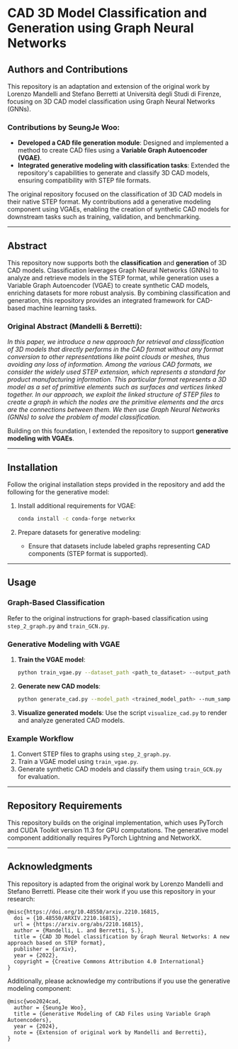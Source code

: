 # CAD 3D Model Classification and Generation using Graph Neural Networks

## Authors and Contributions
This repository is an adaptation and extension of the original work by Lorenzo Mandelli and Stefano Berretti at Università degli Studi di Firenze, focusing on 3D CAD model classification using Graph Neural Networks (GNNs). 

### **Contributions by SeungJe Woo**:
- **Developed a CAD file generation module**: Designed and implemented a method to create CAD files using a **Variable Graph Autoencoder (VGAE)**.
- **Integrated generative modeling with classification tasks**: Extended the repository's capabilities to generate and classify 3D CAD models, ensuring compatibility with STEP file formats.

The original repository focused on the classification of 3D CAD models in their native STEP format. My contributions add a generative modeling component using VGAEs, enabling the creation of synthetic CAD models for downstream tasks such as training, validation, and benchmarking.

---

## Abstract
This repository now supports both the **classification** and **generation** of 3D CAD models. Classification leverages Graph Neural Networks (GNNs) to analyze and retrieve models in the STEP format, while generation uses a Variable Graph Autoencoder (VGAE) to create synthetic CAD models, enriching datasets for more robust analysis. By combining classification and generation, this repository provides an integrated framework for CAD-based machine learning tasks.

### Original Abstract (Mandelli & Berretti):
*In this paper, we introduce a new approach for retrieval and classification of 3D models that directly performs in the CAD format without any format conversion to other representations like point clouds or meshes, thus avoiding any loss of information. Among the various CAD formats, we consider the widely used STEP extension, which represents a standard for product manufacturing information. This particular format represents a 3D model as a set of primitive elements such as surfaces and vertices linked together. In our approach, we exploit the linked structure of STEP files to create a graph in which the nodes are the primitive elements and the arcs are the connections between them. We then use Graph Neural Networks (GNNs) to solve the problem of model classification.*  

Building on this foundation, I extended the repository to support **generative modeling with VGAEs**.

---

## Installation

Follow the original installation steps provided in the repository and add the following for the generative model:

1. Install additional requirements for VGAE:
   ```bash
   conda install -c conda-forge networkx
   ```

2. Prepare datasets for generative modeling:
   - Ensure that datasets include labeled graphs representing CAD components (STEP format is supported).

---

## Usage

### Graph-Based Classification
Refer to the original instructions for graph-based classification using `step_2_graph.py` and `train_GCN.py`.

### Generative Modeling with VGAE
1. **Train the VGAE model**:
   ```bash
   python train_vgae.py --dataset_path <path_to_dataset> --output_path <output_directory> --epochs <num_epochs>
   ```

2. **Generate new CAD models**:
   ```bash
   python generate_cad.py --model_path <trained_model_path> --num_samples <number_of_samples>
   ```

3. **Visualize generated models**:
   Use the script `visualize_cad.py` to render and analyze generated CAD models.

### Example Workflow
1. Convert STEP files to graphs using `step_2_graph.py`.
2. Train a VGAE model using `train_vgae.py`.
3. Generate synthetic CAD models and classify them using `train_GCN.py` for evaluation.

---

## Repository Requirements
This repository builds on the original implementation, which uses PyTorch and CUDA Toolkit version 11.3 for GPU computations. The generative model component additionally requires PyTorch Lightning and NetworkX.

---

## Acknowledgments
This repository is adapted from the original work by Lorenzo Mandelli and Stefano Berretti. Please cite their work if you use this repository in your research:

```
@misc{https://doi.org/10.48550/arxiv.2210.16815,
  doi = {10.48550/ARXIV.2210.16815},
  url = {https://arxiv.org/abs/2210.16815},
  author = {Mandelli, L. and Berretti, S.},
  title = {CAD 3D Model classification by Graph Neural Networks: A new approach based on STEP format},
  publisher = {arXiv},
  year = {2022},
  copyright = {Creative Commons Attribution 4.0 International}
}
```

Additionally, please acknowledge my contributions if you use the generative modeling component:

```
@misc{woo2024cad,
  author = {SeungJe Woo},
  title = {Generative Modeling of CAD Files using Variable Graph Autoencoders},
  year = {2024},
  note = {Extension of original work by Mandelli and Berretti},
}
```
